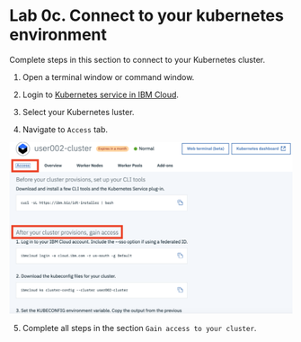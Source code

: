 # Lab 0c. Connect to your kubernetes environment

Complete steps in this section to connect to your Kubernetes cluster.

1. Open a terminal window or command window.

2. Login to [Kubernetes service in IBM Cloud](https://cloud.ibm.com/kubernetes/clusters).

3. Select your Kubernetes luster.

4. Navigate to `Access` tab.

![access-cluster](../images/access-cluster.png)

5. Complete all steps in the section `Gain access to your cluster`.



